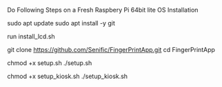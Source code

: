 Do Following Steps on a Fresh Raspbery Pi 64bit lite OS Installation

sudo apt update
sudo apt install -y git

run install_lcd.sh


git clone https://github.com/Senific/FingerPrintApp.git
cd FingerPrintApp

chmod +x setup.sh
./setup.sh

chmod +x setup_kiosk.sh
./setup_kiosk.sh
